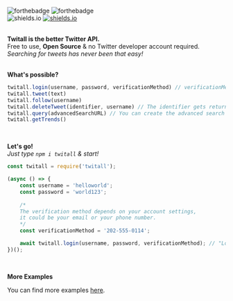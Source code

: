 ![forthebadge](https://forthebadge.com/images/badges/60-percent-of-the-time-works-every-time.svg)
![forthebadge](https://forthebadge.com/images/badges/built-with-love.svg)<br>
![shields.io](https://img.shields.io/github/languages/top/l2ig/Twitall.svg?style=for-the-badge)
[![shields.io](https://img.shields.io/badge/twitall-1.0.18-brightgreen.svg?style=for-the-badge)](https://www.npmjs.com/package/twitall)<br><br>

**Twitall is the better Twitter API.**<br>
Free to use, **Open Source** & no Twitter developer account required.<br>
_Searching for tweets has never been that easy!_
<br><br>

**What's possible?**
````javascript
twitall.login(username, password, verificationMethod) // verificationMethod is most likely the set phone number
twitall.tweet(text)
twitall.follow(username)
twitall.deleteTweet(identifier, username) // The identifier gets returned from the tweet function
twitall.query(advancedSearchURL) // You can create the advanced search url here: https://twitter.com/search-advanced
twitall.getTrends()
````
<br>

**Let's go!**<br>
_Just type `npm i twitall` & start!_
````javascript
const twitall = require('twitall');

(async () => {
    const username = 'helloworld';
    const password = 'world123';
    
    /*
    The verification method depends on your account settings,
    it could be your email or your phone number.
    */
    const verificationMethod = '202-555-0114';

    await twitall.login(username, password, verificationMethod); // "Logged in"
})();
````
<br>

**More Examples**

You can find more examples [here](https://github.com/l2ig/Twitall/tree/master/examples).
